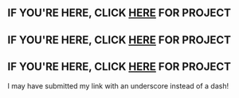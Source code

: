 ## IF YOU'RE HERE, CLICK [HERE](http://github.com/niksuyko/nhl-app) FOR PROJECT

## IF YOU'RE HERE, CLICK [HERE](http://github.com/niksuyko/nhl-app) FOR PROJECT

## IF YOU'RE HERE, CLICK [HERE](http://github.com/niksuyko/nhl-app) FOR PROJECT

I may have submitted my link with an underscore instead of a dash!
